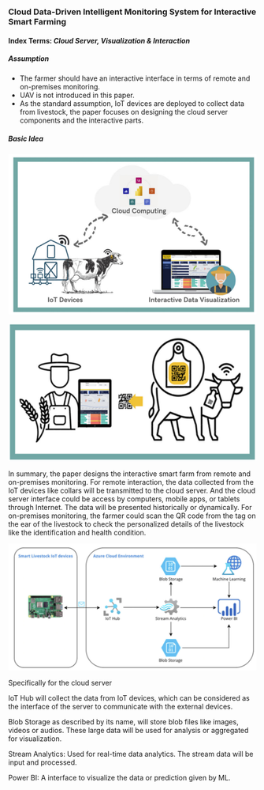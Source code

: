 ### Cloud Data-Driven Intelligent Monitoring System for Interactive Smart Farming

#### Index Terms: *Cloud Server, Visualization & Interaction*

##### Assumption

- The farmer should have an interactive interface in terms of remote and on-premises monitoring.
- UAV is not introduced in this paper.
- As the standard assumption, IoT devices are deployed to collect data from livestock, the paper focuses on designing the cloud server components and the interactive parts.

##### Basic Idea

![](images/Cloud.png)

![](images/Cloud2.png)

In summary, the paper designs the interactive smart farm from remote and on-premises monitoring. For remote interaction, the data collected from the IoT devices like collars will be transmitted to the cloud server. And the cloud server interface could be access by computers, mobile apps, or tablets through Internet. The data will be presented historically or dynamically. For on-premises monitoring, the farmer could scan the QR code from the tag on the ear of the livestock to check the personalized details of the livestock like the identification and health condition. 

![](images/Cloud3.png)

Specifically for the cloud server

IoT Hub will collect the data from IoT devices, which can be considered as the interface of the server to communicate with the external devices. 

Blob Storage as described by its name, will store blob files like images, videos or audios. These large data will be used for analysis or aggregated for visualization.

Stream Analytics: Used for real-time data analytics. The stream data will be input and processed.

Power BI: A interface to visualize the data or prediction given by ML.